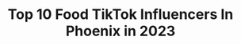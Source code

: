 ---
title: Top 10 Food TikTok Influencers In Phoenix in 2023
description: >-
  Find top food TikTok influencers in Phoenix in 2023. Most popular hashtags: #food #fyp #duet #foryou.
platform: TikTok
hits: 21
text_top: See the best TikTok accounts on inBeat.
text_bottom: Our database has 21 TikTok influencers like this in Phoenix, United States for you to work with.
profiles:
  - username: "tastesofaz"
    fullname: >-
      TastesofAZ
    bio: >-
      Venmo: TastesOfAZ 9920 S. Rural Rd. #108-101 Tempe, AZ 85284-4100
    location: "United States"
    followers: 39300
    engagement: 674
    commentsToLikes: 0.053229
    id: ckc7w6v9szg4d0j23kri8hzfd
    verified: false
    hashtags: "#arizona, #chandler, #eat, #arizonacheck"
  - username: "azfoodguy"
    fullname: >-
      Arizona Foodie & Coach
    bio: >-
      CEO of Weebs 🌵Arizona Food Influencer Follow me on Instagram for more stuff.
    location: "United States"
    followers: 57100
    engagement: 1097
    commentsToLikes: 0.053602
    id: ckai0ofji8gnb0i785mx5a6v2
    verified: false
    hashtags: "#arizonahype, #tiktokfood, #yougotthis, #chandler"
  - username: "_silver_phoenix_"
    fullname: >-
      Silver Phoenix
    bio: >-
      Follow me on Instagram: _silver_phoenix_ 🌸🌸🌸 #silverphoenix Super Nanny
    location: "United States"
    followers: 10800
    engagement: 2348
    commentsToLikes: 0.055870
    id: ck9107hpqgor80j78e2vlc4nj
    verified: false
    hashtags: "#mask, #outdoors, #duet, #fail"
  - username: "123.cha.cha"
    fullname: >-
      💖Cha-Cha💖
    bio: >-
      Hi, I'm Angela/Chacha!💖😁🌵🌞 2632 S 83rd Ave, Suite 100 #236 Phoenix, AZ 85043
    location: "United States"
    followers: 11900
    engagement: 933
    commentsToLikes: 0.114646
    id: ck9fx8y3j5d870j78h4rrmvbb
    verified: false
    hashtags: "#foryou, #duet, #sendhelp, #paint"
  - username: "lizbeth.rivera"
    fullname: >-
      LizbethRivera
    bio: >-
      Hola!😘Ya me sigues en Instragram? 📲 @Lizbethrivera0405 Phoenix Arizona🌵🇺🇸
    location: "United States"
    followers: 50900
    engagement: 778
    commentsToLikes: 0.030436
    id: ck9r4hf4ruxzp0j781r8u8zdt
    verified: false
    hashtags: "#latina, #comida, #construction, #sopes"
  - username: "foodienightmare"
    fullname: >-
      Lukasz Jagiello
    bio: >-
      Phoenix, Arizona Facebook-Twitter-Instagram #foodienightmare
    location: "United States"
    followers: 175900
    engagement: 341
    commentsToLikes: 0.012185
    id: ck80cr534aow30j78ykdl12w1
    verified: false
    hashtags: "#foodienightmare, #foodie, #food, #shunknifes"
  - username: "catiedip216"
    fullname: >-
      Caitlin Marie 
    bio: >-
      Cleveland ——-> Phoenix Hablemos! Adventure🛣 Amateur cooking 😋 20K?
    location: "United States"
    followers: 19900
    engagement: 1110
    commentsToLikes: 0.015967
    id: ck80ooygdiwnz0j78we9ufb4k
    verified: false
    hashtags: "#sedona, #nature, #spookytreats, #huskypuppy"
  - username: "navidathenerd"
    fullname: >-
      NavidaTheNerd
    bio: >-
      Halloween Wax Bears & WaxSeals 20% OFF Code BOO2020 Ends November 1st
    location: "United States"
    followers: 33200
    engagement: 2480
    commentsToLikes: 0.049703
    id: ckcj0ofas3grb0j23st7knn00
    verified: false
    hashtags: "#ocean, #waxseal, #duet, #waxsealstamp"
  - username: "jessiesayhey"
    fullname: >-
      Jess 
    bio: >-
      Oh hi Insta- jessiesayhey jessiesayhey@gmail.com PO Box 4507 Yuma, AZ 85366
    location: "United States"
    followers: 446600
    engagement: 2602
    commentsToLikes: 0.007347
    id: ck7zozna7mpg30j78uo2o4xf8
    verified: false
    hashtags: "#recipes, #creator, #cravings, #yummy"
  - username: "asuntagaribay"
    fullname: >-
      Asunta Garibay
    bio: >-
      I’m a chef with personality and opinions!! Enjoy!
    location: "United States"
    followers: 9255
    engagement: 472
    commentsToLikes: 0.043255
    id: ckcjbj1z48zo00j23yycwvf3k
    verified: false
    hashtags: "#fyp, #foryoupage, #fitness, #foodie"
---